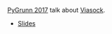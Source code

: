 [PyGrunn 2017](http://www.pygrunn.org) talk about
[Viasock](https://github.com/texttheater/viasock).

* [Slides](https://texttheater.github.io/pygrunn2017-viasock)
